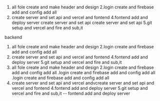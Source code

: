 1.  all fole create and make header and design
2.login create and firebase add and config add all
3. create server and set api and vercel and fontend 
4.fontend add and deploy server create server and set api 
 create server and set api 
5.git setup and vercel and fire and sub,it 


backend



1.  all fole create and make header and design
2.login create and firebase add and config add all
3. create server and set api and vercel and fontend 
4.fontend add and deploy server
5.git setup and vercel and fire and sub,it 
1.  all fole create and make header and design
2.login create and firebase add and config add all
.login create and firebase add and config add all
.login create and firebase add and config add all
3. create server and set api and vercel andvcreate server and set api and vercel and fontend 
4.fontend add and deploy server
5.git setup and vercel and fire and sub,it -- fontend add and deploy server